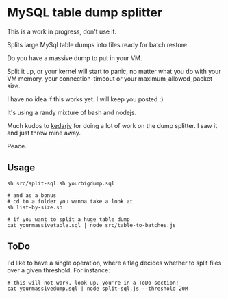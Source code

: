 MySQL table dump splitter
============

This is a work in progress, don't use it.

Splits large MySql table dumps into files ready for batch restore.

Do you have a massive dump to put in your VM.

Split it up, or your kernel will start to panic, no matter what you do with your
VM memory, your connection-timeout or your maximum_allowed_packet size.

I have no idea if this works yet. I will keep you posted :)

It's using a randy mixture of bash and nodejs.

Much kudos to [kedarjv](https://github.com/kedarvj/mysqldumpsplitter) for doing a lot of work
on the dump splitter. I saw it and just threw mine away.

Peace.

## Usage

```shell
sh src/split-sql.sh yourbigdump.sql

# and as a bonus
# cd to a folder you wanna take a look at
sh list-by-size.sh

# if you want to split a huge table dump
cat yourmassivetable.sql | node src/table-to-batches.js
```

## ToDo

I'd like to have a single operation, where a flag decides whether to split files over a given
threshold. For instance:

```
# this will not work, look up, you're in a ToDo section!
cat yourmassivedump.sql | node split-sql.js --threshold 20M
```
